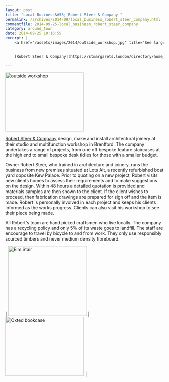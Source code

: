 ```yaml
---
layout: post
title: "Local Business&#58; Robert Steer & Company "
permalink: /archives/2014/09/local_business_robert_steer_company.html
commentfile: 2014-09-25-local_business_robert_steer_company
category: around_town
date: 2014-09-25 10:16:59
excerpt: |
    <a href="/assets/images/2014/outside_workshop.jpg" title="See larger version of - outside workshop"><img src="/assets/images/2014/outside_workshop_thumb.jpg" width="150" height="112" alt="outside workshop" class="photo right" /></a>


    [Robert Steer & Company](https://stmargarets.london/directory/home_and_garden/201409250512) design, make and install architectural joinery at their studio and multifunction workshop in Brentford. The company undertakes a range of projects, from one off bespoke feature staircases at the high end to small bespoke desk tidies for those with a smaller budget.

---
```


<a href="/assets/images/2014/outside_workshop.jpg" title="See larger version of - outside workshop"><img src="/assets/images/2014/outside_workshop_thumb.jpg" width="250" height="187" alt="outside workshop" class="photo right" /></a>

[Robert Steer & Company](https://stmargarets.london/directory/home_and_garden/201409250512) design, make and install architectural joinery at their studio and multifunction workshop in Brentford. The company undertakes a range of projects, from one off bespoke feature staircases at the high end to small bespoke desk tidies for those with a smaller budget.

Owner Robert Steer, who trained in architecture and joinery, runs the business from new premises situated at Lots Ait, a recently refurbished boat yard opposite Kew Palace. Prior to quoting on a new project, Robert visits new clients homes to assess their requirements and to make suggestions on the design. Within 48 hours a detailed quotation is provided and materials samples are then shown to the client. If the client wishes to proceed, then fabrication drawings are prepared for sign off and the item is made. Robert is personally involved in each project and keeps his clients informed as the works progress. Clients can also visit his workshop to see their piece being made.

All Robert's team are hand picked craftsmen who live locally. The company has a recycling policy and only 5% of its waste goes to landfill. The staff are encourage to travel by bicycle to and from work. They only use responsibly sourced timbers and never medium density fibreboard.

| <a href="/assets/images/2014/Elm_Stair.jpg" title="See larger version of - Elm Stair"><img src="/assets/images/2014/Elm_Stair_thumb.jpg" width="250" height="222" alt="Elm Stair" class="photo" /></a> | <a href="/assets/images/2014/Oxted_bookcase.jpg" title="See larger version of - Oxted bookcase"><img src="/assets/images/2014/Oxted_bookcase_thumb.jpg" width="250" height="187" alt="Oxted bookcase" class="photo" /></a> |
